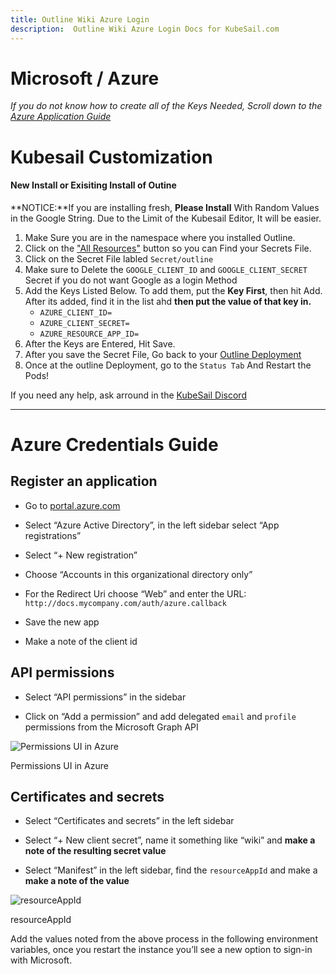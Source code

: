 ```yaml
---
title: Outline Wiki Azure Login
description:  Outline Wiki Azure Login Docs for KubeSail.com
---
```

# Microsoft / Azure
*If you do not know how to create all of the Keys Needed, Scroll down to the [Azure Application Guide](#azure-credentials-guide)*

# Kubesail Customization

#### New Install or Exisiting Install of Outine

**NOTICE:**If you are installing fresh, **Please Install** With Random Values in the Google String. Due to the Limit of the Kubesail Editor, It will be easier.

1. Make Sure you are in the namespace where you installed Outline.
2. Click on the ["All Resources"](https://kubesail.com/dashboard/all) button so you can Find your Secrets File.
3. Click on the Secret File labled `Secret/outline`
4. Make sure to Delete the `GOOGLE_CLIENT_ID` and `GOOGLE_CLIENT_SECRET` Secret if you do not want Google as a login Method
5. Add the Keys Listed Below. To add them, put the **Key First**, then hit Add. After its added, find it in the list ahd **then put the value of that key in.**
	- `AZURE_CLIENT_ID=`
	- `AZURE_CLIENT_SECRET=`
	- `AZURE_RESOURCE_APP_ID=`
6. After the Keys are Entered, Hit Save.
7. After you save the Secret File, Go back to your [Outline Deployment](https://kubesail.com/dashboard/deployment/outline)
9. Once at the outline Deployment, go to the `Status Tab` And Restart the Pods!

If you need any help, ask arround in the [KubeSail Discord](https://discord.gg/aZ76CuYadx)

--- 

# Azure Credentials Guide

## Register an application

-   Go to [portal.azure.com](http://portal.azure.com/)  
    
-   Select “Azure Active Directory”, in the left sidebar select “App registrations”
    
-   Select “+ New registration”
    
-   Choose “Accounts in this organizational directory only”
    
-   For the Redirect Uri choose “Web” and enter the URL: `http://docs.mycompany.com/auth/azure.callback`
    
-   Save the new app
    
-   Make a note of the client id
    

## API permissions

-   Select “API permissions” in the sidebar
    
-   Click on “Add a permission” and add delegated `email` and `profile` permissions from the Microsoft Graph API
    

![Permissions UI in Azure](https://outline-production-attachments.s3-accelerate.amazonaws.com/uploads/292079f8-0319-4111-bb5b-315e8ae8f14e/a1aad607-e8ca-401a-af0d-967d5390c93a/image.png?X-Amz-Algorithm=AWS4-HMAC-SHA256&X-Amz-Credential=AKIA4EOUDTOVUICLPZ4P%2F20220831%2Fus-east-1%2Fs3%2Faws4_request&X-Amz-Date=20220831T222418Z&X-Amz-Expires=3600&X-Amz-Signature=1cebc59f45db29c11e65b475f9605e9c9faccfe1fcca0e4381720693a9a9df60&X-Amz-SignedHeaders=host&response-content-disposition=attachment)

Permissions UI in Azure

  

## Certificates and secrets

-   Select “Certificates and secrets” in the left sidebar
    
-   Select “+ New client secret”, name it something like “wiki” and **make a note of the resulting secret value**
    
-   Select “Manifest” in the left sidebar, find the `resourceAppId` and make a **make a note of the value**
    

![resourceAppId](https://outline-production-attachments.s3-accelerate.amazonaws.com/uploads/292079f8-0319-4111-bb5b-315e8ae8f14e/273272f0-1f9a-46b7-a8eb-bcf6ad2024f9/image.png?X-Amz-Algorithm=AWS4-HMAC-SHA256&X-Amz-Credential=AKIA4EOUDTOVUICLPZ4P%2F20220831%2Fus-east-1%2Fs3%2Faws4_request&X-Amz-Date=20220831T222418Z&X-Amz-Expires=3600&X-Amz-Signature=4ce9f56fdb7263ca157a912cbb365deb3fac2bd6b582a1fa284f039ff26914d2&X-Amz-SignedHeaders=host&response-content-disposition=attachment)

resourceAppId

Add the values noted from the above process in the following environment variables, once you restart the instance you’ll see a new option to sign-in with Microsoft.



